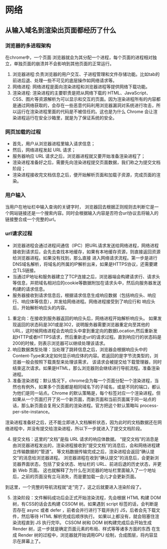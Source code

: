 # 网络

## 从输入域名到渲染出页面都经历了什么
### 浏览器的多进程架构
在chrome中，一个页面 浏览器就会为其分配一个进程，每个页面的进程相对独立，单独页面的崩溃并不会影响到其他页面的正常运行。
1. 浏览器进程:负责浏览器的用户交互、子进程管理和文件存储功能。比如tab的前进后退、处理一些不可见的底层操作如网络请求等。
2. 网络进程: 网络进程是面向渲染进程和浏览器进程等提供网络下载功能。
3. 渲染进程: 渲染进程的主要职责是把从网络下载的 HTML、JavaScript、CSS、图片等资源解析为可以显示和交互的页面。因为渲染进程所有的内容都是通过网络获取的，会存在一些恶意代码利用浏览器漏洞对系统进行攻击，所以运行在渲染进程里面的代码是不被信任的。这也是为什么 Chrome 会让渲染进程运行在安全沙箱里，就是为了保证系统的安全。

### 网页加载的过程
- 首先，用户从浏览器进程里输入请求信息；
- 然后，网络进程发起 URL 请求；
- 服务器响应 URL 请求之后，浏览器进程就又要开始准备渲染进程了；
- 渲染进程准备好之后，需要先向渲染进程提交页面数据，我们称之为提交文档阶段；
- 渲染进程接收完文档信息之后，便开始解析页面和加载子资源，完成页面的渲染。

### 用户输入
当用户在地址栏中输入查询的关键字时， 浏览器回去根据正则规则去判断它是一个网站链接还是一个搜索内容。同时会根据输入内容是否符合url协议去将输入的链接整合成一个完整的url。

### url请求过程
- 浏览器进程会通过进程间通信（IPC）把URL请求发送给网络进程，网络进程接收到请求后，会先去查找本地缓存，如果有本地缓存资源，则直接返回资源给浏览器进程。如果没有找到，那么直接
进入网络请求流程。第一步是进行DNS域名解析，将域名的所属的IP解析出来，如果是HTTPS协议，还需要建立TLS链接。
- 当通过IP地址和服务器建立了TCP连接之后，浏览器端会构建请求行、请求头等信息，并把域名相对应的cookie等数据附加在请求头中，然后向服务器发送构建的请求信息。
- 服务器接收到请求信息后，根据请求信息生成响应数据（包括响应头、响应行、响应体等信息），并发给网络进程。网络进程接受到了响应行和 响应头后，开始解析响应头的内容。
1. 重定向：在接收到服务器返回的响应头后，网络进程开始解析响应头。 如果发现返回的状态码是301或是302，说明服务器需要浏览器重定向至其他的URL，这时候网络进程会去响应头中拿到重定向的数据Location,然后重新发起HTTP或者HTTPS请求，然后重新走url的请求过程。直到响应行的状态码是200的时候，则表示浏览器可以继续处理该请求。
2. 响应数据类型处理：当处理了跳转信息之后，浏览器会根据响应头中的Content-Type来决定如何显示响应体的内容。若返回的是字节流类型的，浏览器一般会按照下载类型来处理该需求，
该请求会被提交给下载管理器，同时结束这次请求。如果是HTML，那么浏览器则会继续进行导航流程。准备渲染进程。
3. 准备渲染进程：默认情况下，chrome会为每一个页面分配一个渲染进程，当然也有例外，如果多个页面都是相同域名下的子域名，或是不同的端口，都认为他们是同一站点。Chrome 的默认策略是，每个标签对应一个渲染进程。但如果从一个页面打开了另一个新页面，而新页面和当前页面属于同一站点的话，那么新页面会复用父页面的渲染进程。官方把这个默认策略叫 process-per-site-instance。

渲染进程准备好之后，还不能立即进入文档解析状态，因为此时的文档数据还在网络进程中，并没有提交给渲染进程，所以下一步就进入了提交文档阶段。

4. 提交文档：这里的“文档”是指 URL 请求的响应体数据。
“提交文档”的消息是由浏览器进程发出的，渲染进程接收到“提交文档”的消息后，会和网络进程建立传输数据的“管道”。
等文档数据传输完成之后，渲染进程会返回“确认提交”的消息给浏览器进程。
浏览器进程在收到“确认提交”的消息后，会更新浏览器界面状态，包括了安全状态、地址栏的 URL、前进后退的历史状态，并更新 Web 页面。
这也就解释了为什么在浏览器的地址栏里面输入了一个地址后，之前的页面没有立马消失，而是要加载一会儿才会更新页面。

到这里，一个完整的导航流程就“走”完了，这之后就要进入渲染阶段了。

5. 渲染阶段：文件解码成功后会正式开始渲染流程，先会根据 HTML 构建 DOM 树，有CSS的话会去构建 CSSOM 树。如果遇到 script 标签的话，会判断是否存在 async 或者 defer ，前者会并行进行下载并执行 JS，后者会先下载文件，然后等待 HTML 解析完成后顺序执行。
如果以上都没有，就会阻塞住渲染流程直到 JS 执行完毕。
CSSOM 树和 DOM 树构建完成后会开始生成 Render 树，这一步就是确定页面元素的布局、样式等等诸多方面的东西
在生成 Render 树的过程中，浏览器就开始调用GPU 绘制，合成图层，将内容显示在屏幕上了。